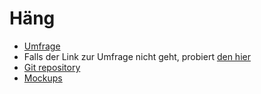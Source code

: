 # Häng
- [Umfrage](http://umfrage.haeng.me)
- Falls der Link zur Umfrage nicht geht, probiert [den hier](https://forms.gle/WkgMxE14ARWSZjM89)
- [Git repository](http://git.haeng.me)
- [Mockups](http://mockup.haeng.me)
